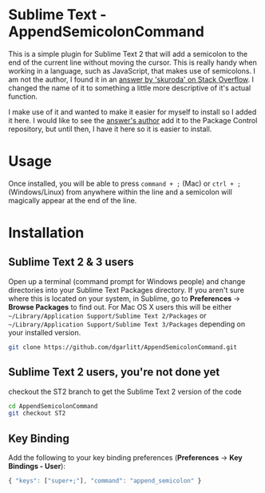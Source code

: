 Sublime Text - AppendSemicolonCommand
========================================

This is a simple plugin for Sublime Text 2 that will add a semicolon to the end of the current line without moving the cursor. This is really handy when working in a language, such as JavaScript, that makes use of semicolons. I am not the author, I found it in an [answer by 'skuroda' on Stack Overflow](http://stackoverflow.com/a/16954135/659501). I changed the name of it to something a little more descriptive of it's actual function.

I make use of it and wanted to make it easier for myself to install so I added it here. I would like to see the [answer's author](http://stackoverflow.com/users/1852931/skuroda) add it to the Package Control repository, but until then, I have it here so it is easier to install.

Usage
=====

Once installed, you will be able to press `command + ;` (Mac) or `ctrl + ;` (Windows/Linux) from anywhere within the line and a semicolon will magically appear at the end of the line.

Installation
============

Sublime Text 2 & 3 users
------------------------
Open up a terminal (command prompt for Windows people) and change directories into your Sublime Text Packages directory. If you aren't sure where this is located on your system, in Sublime, go to **Preferences** -> **Browse Packages** to find out. For Mac OS X users this will be either `~/Library/Application Support/Sublime Text 2/Packages` or `~/Library/Application Support/Sublime Text 3/Packages` depending on your installed version.

```bash
git clone https://github.com/dgarlitt/AppendSemicolonCommand.git
```

Sublime Text 2 users, you're not done yet
-----------------------------------------
checkout the ST2 branch to get the Sublime Text 2 version of the code

```bash
cd AppendSemicolonCommand
git checkout ST2
```

Key Binding
-----------
Add the following to your key binding preferences (**Preferences** -> **Key Bindings - User**):

```javascript
{ "keys": ["super+;"], "command": "append_semicolon" }
```

